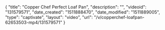{
    "title": "Copper Chef Perfect Loaf Pan",
    "description": "",
    "videoid": "131579571",
    "date_created": "1511888470",
    "date_modified": "1511889005",
    "type": "captivate",
    "layout": "video",
    "url": "\/v\/copperchef-loafpan-62653503-mp4\/131579571"
}